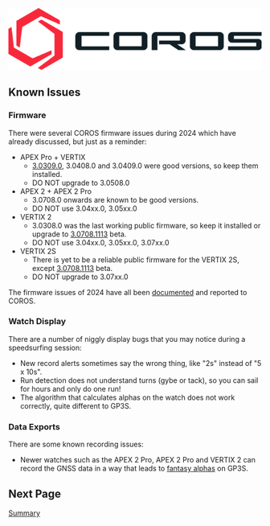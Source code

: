 ![GP3S Logo](../img/COROS_Wearables_Logo.png)



## Known Issues

### Firmware

There were several COROS firmware issues during 2024 which have already discussed, but just as a reminder:

- APEX Pro + VERTIX
  - [3.0309.0](https://logiqx.github.io/gps-details/devices/coros/firmware/3.0309.0/install.html), 3.0408.0 and 3.0409.0 were good versions, so keep them installed.
  - DO NOT upgrade to 3.0508.0
- APEX 2 + APEX 2 Pro
  - 3.0708.0 onwards are known to be good versions.
  - DO NOT use 3.04xx.0, 3.05xx.0
- VERTIX 2
  - 3.0308.0 was the last working public firmware, so keep it installed or upgrade to [3.0708.1113](https://logiqx.github.io/gps-details/devices/coros/firmware/3.0708.1113/install.html) beta.
  - DO NOT use 3.04xx.0, 3.05xx.0, 3.07xx.0
- VERTIX 2S
  - There is yet to be a reliable public firmware for the VERTIX 2S, except [3.0708.1113](https://logiqx.github.io/gps-details/devices/coros/firmware/3.0708.1113/install.html) beta.
  - DO NOT upgrade to 3.07xx.0

The firmware issues of 2024 have all been [documented](https://logiqx.github.io/gps-details/devices/coros/firmware/) and reported to COROS.



### Watch Display

There are a number of niggly display bugs that you may notice during a speedsurfing session:

- New record alerts sometimes say the wrong thing, like "2s" instead of "5 x 10s".
- Run detection does not understand turns (gybe or tack), so you can sail for hours and only do one run!
- The algorithm that calculates alphas on the watch does not work correctly, quite different to GP3S.



### Data Exports

There are some known recording issues:

- Newer watches such as the APEX 2 Pro, APEX 2 Pro and VERTIX 2 can record the GNSS data in a way that leads to [fantasy alphas](https://logiqx.github.io/gps-details/devices/coros/alpha/) on GP3S.



## Next Page

[Summary](../README.md#summary)
